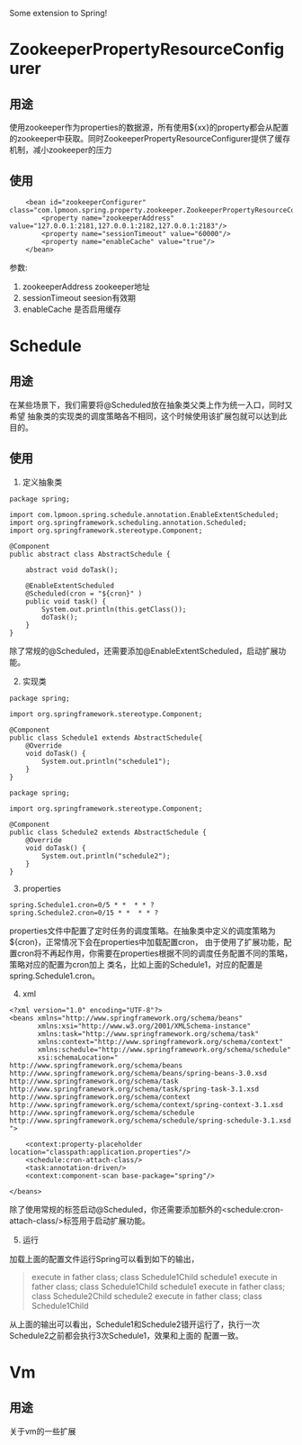 Some extension to Spring!

# ZookeeperPropertyResourceConfigurer

## 用途

使用zookeeper作为properties的数据源，所有使用${xx}的property都会从配置
的zookeeper中获取。同时ZookeeperPropertyResourceConfigurer提供了缓存
机制，减小zookeeper的压力

## 使用

```
    <bean id="zookeeperConfigurer" class="com.lpmoon.spring.property.zookeeper.ZookeeperPropertyResourceConfigurer">
        <property name="zookeeperAddress" value="127.0.0.1:2181,127.0.0.1:2182,127.0.0.1:2183"/>
        <property name="sessionTimeout" value="60000"/>
        <property name="enableCache" value="true"/>
    </bean>
```

参数:

1. zookeeperAddress zookeeper地址
2. sessionTimeout seesion有效期
3. enableCache 是否启用缓存

# Schedule

## 用途

在某些场景下，我们需要将@Scheduled放在抽象类父类上作为统一入口，同时又希望
抽象类的实现类的调度策略各不相同，这个时候使用该扩展包就可以达到此目的。

## 使用

1. 定义抽象类

```
package spring;

import com.lpmoon.spring.schedule.annotation.EnableExtentScheduled;
import org.springframework.scheduling.annotation.Scheduled;
import org.springframework.stereotype.Component;

@Component
public abstract class AbstractSchedule {

    abstract void doTask();

    @EnableExtentScheduled
    @Scheduled(cron = "${cron}" )
    public void task() {
        System.out.println(this.getClass());
        doTask();
    }
}

```

  除了常规的@Scheduled，还需要添加@EnableExtentScheduled，启动扩展功能。

2. 实现类
```
package spring;

import org.springframework.stereotype.Component;

@Component
public class Schedule1 extends AbstractSchedule{
    @Override
    void doTask() {
        System.out.println("schedule1");
    }
}
```

```
package spring;

import org.springframework.stereotype.Component;

@Component
public class Schedule2 extends AbstractSchedule {
    @Override
    void doTask() {
        System.out.println("schedule2");
    }
}
```

3. properties
```
spring.Schedule1.cron=0/5 * *  * * ?
spring.Schedule2.cron=0/15 * *  * * ?
```

properties文件中配置了定时任务的调度策略。在抽象类中定义的调度策略为${cron}，正常情况下会在properties中加载配置cron，
    由于使用了扩展功能，配置cron将不再起作用，你需要在properties根据不同的调度任务配置不同的策略，策略对应的配置为cron加上
    类名，比如上面的Schedule1，对应的配置是spring.Schedule1.cron。

4. xml
```
<?xml version="1.0" encoding="UTF-8"?>
<beans xmlns="http://www.springframework.org/schema/beans"
       xmlns:xsi="http://www.w3.org/2001/XMLSchema-instance"
       xmlns:task="http://www.springframework.org/schema/task"
       xmlns:context="http://www.springframework.org/schema/context"
       xmlns:schedule="http://www.springframework.org/schema/schedule"
       xsi:schemaLocation="
http://www.springframework.org/schema/beans http://www.springframework.org/schema/beans/spring-beans-3.0.xsd
http://www.springframework.org/schema/task
http://www.springframework.org/schema/task/spring-task-3.1.xsd
http://www.springframework.org/schema/context
http://www.springframework.org/schema/context/spring-context-3.1.xsd
http://www.springframework.org/schema/schedule
http://www.springframework.org/schema/schedule/spring-schedule-3.1.xsd
">

    <context:property-placeholder location="classpath:application.properties"/>
    <schedule:cron-attach-class/>
    <task:annotation-driven/>
    <context:component-scan base-package="spring"/>

</beans>
```

   除了使用常规的<task>标签启动@Scheduled，你还需要添加额外的\<schedule:cron-attach-class/\>标签用于启动扩展功能。

5. 运行

  加载上面的配置文件运行Spring可以看到如下的输出，
  >execute in father class;
   class Schedule1Child
   schedule1
   execute in father class;
   class Schedule1Child
   schedule1
   execute in father class;
   class Schedule2Child
   schedule2
   execute in father class;
   class Schedule1Child

   从上面的输出可以看出，Schedule1和Schedule2错开运行了，执行一次Schedule2之前都会执行3次Schedule1，效果和上面的
   配置一致。


# Vm

## 用途

关于vm的一些扩展
